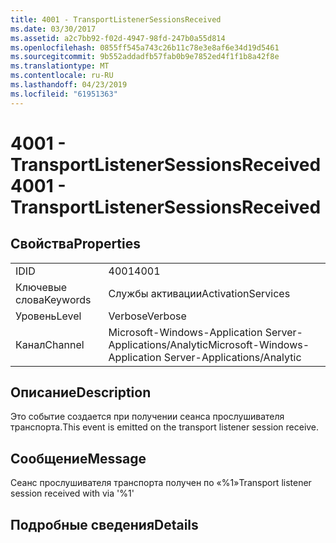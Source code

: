 ```yaml
---
title: 4001 - TransportListenerSessionsReceived
ms.date: 03/30/2017
ms.assetid: a2c7bb92-f02d-4947-98fd-247b0a55d814
ms.openlocfilehash: 0855ff545a743c26b11c78e3e8af6e34d19d5461
ms.sourcegitcommit: 9b552addadfb57fab0b9e7852ed4f1f1b8a42f8e
ms.translationtype: MT
ms.contentlocale: ru-RU
ms.lasthandoff: 04/23/2019
ms.locfileid: "61951363"
---
```

# <a name="4001---transportlistenersessionsreceived"></a><span data-ttu-id="8c986-102">4001 - TransportListenerSessionsReceived</span><span class="sxs-lookup"><span data-stu-id="8c986-102">4001 - TransportListenerSessionsReceived</span></span>
## <a name="properties"></a><span data-ttu-id="8c986-103">Свойства</span><span class="sxs-lookup"><span data-stu-id="8c986-103">Properties</span></span>  
  
|||  
|-|-|  
|<span data-ttu-id="8c986-104">ID</span><span class="sxs-lookup"><span data-stu-id="8c986-104">ID</span></span>|<span data-ttu-id="8c986-105">4001</span><span class="sxs-lookup"><span data-stu-id="8c986-105">4001</span></span>|  
|<span data-ttu-id="8c986-106">Ключевые слова</span><span class="sxs-lookup"><span data-stu-id="8c986-106">Keywords</span></span>|<span data-ttu-id="8c986-107">Службы активации</span><span class="sxs-lookup"><span data-stu-id="8c986-107">ActivationServices</span></span>|  
|<span data-ttu-id="8c986-108">Уровень</span><span class="sxs-lookup"><span data-stu-id="8c986-108">Level</span></span>|<span data-ttu-id="8c986-109">Verbose</span><span class="sxs-lookup"><span data-stu-id="8c986-109">Verbose</span></span>|  
|<span data-ttu-id="8c986-110">Канал</span><span class="sxs-lookup"><span data-stu-id="8c986-110">Channel</span></span>|<span data-ttu-id="8c986-111">Microsoft-Windows-Application Server-Applications/Analytic</span><span class="sxs-lookup"><span data-stu-id="8c986-111">Microsoft-Windows-Application Server-Applications/Analytic</span></span>|  
  
## <a name="description"></a><span data-ttu-id="8c986-112">Описание</span><span class="sxs-lookup"><span data-stu-id="8c986-112">Description</span></span>  
 <span data-ttu-id="8c986-113">Это событие создается при получении сеанса прослушивателя транспорта.</span><span class="sxs-lookup"><span data-stu-id="8c986-113">This event is emitted on the transport listener session receive.</span></span>  
  
## <a name="message"></a><span data-ttu-id="8c986-114">Сообщение</span><span class="sxs-lookup"><span data-stu-id="8c986-114">Message</span></span>  
 <span data-ttu-id="8c986-115">Сеанс прослушивателя транспорта получен по «%1»</span><span class="sxs-lookup"><span data-stu-id="8c986-115">Transport listener session received with via '%1'</span></span>  
  
## <a name="details"></a><span data-ttu-id="8c986-116">Подробные сведения</span><span class="sxs-lookup"><span data-stu-id="8c986-116">Details</span></span>
